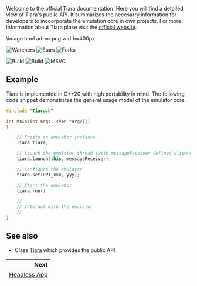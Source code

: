 Welcome to the official Tiara documentation. Here you will find a detailed view of Tiara's public API. It summarizes the necesarry information for developers to incoorporate the emulation core in own projects. For more information about Tiara plase visit the [official website](https://dirkwhoffmann.github.io/tiara2600/).

\image html ad-vc.png width=400px

![Watchers](https://img.shields.io/github/watchers/dirkwhoffmann/tiara?style=social)
![Stars](https://img.shields.io/github/stars/dirkwhoffmann/tiara?style=social)
![Forks](https://img.shields.io/github/forks/dirkwhoffmann/tiara?style=social)

![Build](https://github.com/dirkwhoffmann/tiara/workflows/CMake/badge.svg)
![Build](https://github.com/dirkwhoffmann/tiara/workflows/CMake-MinGW/badge.svg)
![MSVC](https://github.com/dirkwhoffmann/tiara/workflows/CMake-MSVC/badge.svg)

## Example

Tiara is implemented in C++20 with high portability in mind. The following code snippet demonstrates the general usage model of the emulator core.

```cpp
#include "Tiara.h"

int main(int argc, char *argv[]) 
{

	// Create an emulator instance
	Tiara tiara;

	// Launch the emulator thread (with messageReceiver defined elsewhere)
	tiara.launch(this, messageReceiver);

	// Configure the emulator
	tiara.set(OPT_xxx, yyy);

	// Start the emulator
	tiara.run() 

	//
	// Interact with the emulator
	// 
}
```

## See also

- Class [Tiara](#tiara::Tiara) which provides the public API.

<div class="section_buttons">

|                        Next |
|----------------------------:|
| [Headless App](headless.md) |
 
</div>
